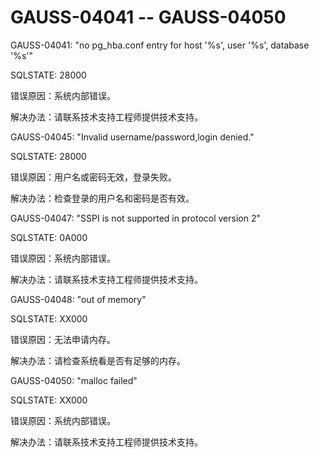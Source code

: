 # GAUSS-04041 -- GAUSS-04050

GAUSS-04041: "no pg\_hba.conf entry for host '%s', user '%s', database '%s'"

SQLSTATE: 28000

错误原因：系统内部错误。

解决办法：请联系技术支持工程师提供技术支持。

GAUSS-04045: "Invalid username/password,login denied."

SQLSTATE: 28000

错误原因：用户名或密码无效，登录失败。

解决办法：检查登录的用户名和密码是否有效。

GAUSS-04047: "SSPI is not supported in protocol version 2"

SQLSTATE: 0A000

错误原因：系统内部错误。

解决办法：请联系技术支持工程师提供技术支持。

GAUSS-04048: "out of memory"

SQLSTATE: XX000

错误原因：无法申请内存。

解决办法：请检查系统看是否有足够的内存。

GAUSS-04050: "malloc failed"

SQLSTATE: XX000

错误原因：系统内部错误。

解决办法：请联系技术支持工程师提供技术支持。

